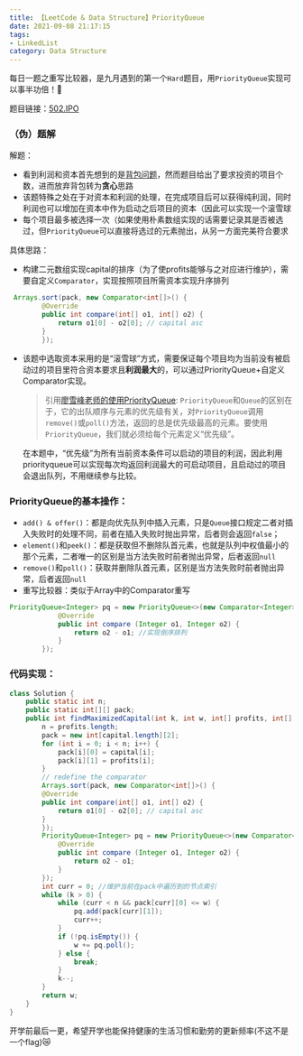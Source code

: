 ```yaml
---
title: 【LeetCode & Data Structure】PriorityQueue
date: 2021-09-08 21:17:15
tags: 
- LinkedList
category: Data Structure
---
```


每日一题之重写比较器，是九月遇到的第一个`Hard`题目，用`PriorityQueue`实现可以事半功倍！:star2:

题目链接：[502.IPO](https://leetcode-cn.com/problems/ipo/)

<!-- more -->

### （伪）题解

解题：
- 看到利润和资本首先想到的是[背包问题](https://hannahfromaland.github.io/2020/12/22/%E3%80%90Dynamic-Programming%E3%80%91Knapsack-Problem/)，然而题目给出了要求投资的项目个数，进而放弃背包转为**贪心**思路
- 该题特殊之处在于对资本和利润的处理，在完成项目后可以获得纯利润，同时利润也可以增加在资本中作为启动之后项目的资本（因此可以实现一个滚雪球
- 每个项目最多被选择一次（如果使用朴素数组实现的话需要记录其是否被选过，但`PriorityQueue`可以直接将选过的元素抛出，从另一方面完美符合要求

具体思路：
- 构建二元数组实现capital的排序（为了使profits能够与之对应进行维护），需要自定义`Comparator`，实现按照项目所需资本实现升序排列

```java
 Arrays.sort(pack, new Comparator<int[]>() {
        @Override
        public int compare(int[] o1, int[] o2) {
            return o1[0] - o2[0]; // capital asc           
        }
        });
```

- 该题中选取资本采用的是“滚雪球”方式，需要保证每个项目均为当前没有被启动过的项目里符合资本要求且**利润最大**的，可以通过PriorityQueue+自定义Comparator实现。

  > 引用[廖雪峰老师的使用PriorityQueue](https://www.liaoxuefeng.com/wiki/1252599548343744/1265120632401152): `PriorityQueue`和`Queue`的区别在于，它的出队顺序与元素的优先级有关，对`PriorityQueue`调用`remove()`或`poll()`方法，返回的总是优先级最高的元素。要使用`PriorityQueue`，我们就必须给每个元素定义“优先级”。

  在本题中，“优先级”为所有当前资本条件可以启动的项目的利润，因此利用priorityqueue可以实现每次均返回利润最大的可启动项目，且启动过的项目会退出队列，不用继续参与比较。

### PriorityQueue的基本操作：

- `add() & offer()`：都是向优先队列中插入元素，只是`Queue`接口规定二者对插入失败时的处理不同，前者在插入失败时抛出异常，后者则会返回`false`；
- `element()`和`peek()`：都是获取但不删除队首元素，也就是队列中权值最小的那个元素，二者唯一的区别是当方法失败时前者抛出异常，后者返回`null`
- `remove()`和`poll()`：获取并删除队首元素，区别是当方法失败时前者抛出异常，后者返回`null`
- 重写比较器：类似于Array中的Comparator重写

```java
PriorityQueue<Integer> pq = new PriorityQueue<>(new Comparator<Integer>(){
            @Override
            public int compare (Integer o1, Integer o2) {
                return o2 - o1; //实现倒序排列
            }
        });
```



### 代码实现：

```java
class Solution {
    public static int n;
    public static int[][] pack;
    public int findMaximizedCapital(int k, int w, int[] profits, int[] capital) {
        n = profits.length;
        pack = new int[capital.length][2];    
        for (int i = 0; i < n; i++) {
            pack[i][0] = capital[i];
            pack[i][1] = profits[i];
        }
        // redefine the comparator
        Arrays.sort(pack, new Comparator<int[]>() {
        @Override
        public int compare(int[] o1, int[] o2) {
            return o1[0] - o2[0]; // capital asc           
        }
        });
        PriorityQueue<Integer> pq = new PriorityQueue<>(new Comparator<Integer>(){
            @Override
            public int compare (Integer o1, Integer o2) {
                return o2 - o1;
            }
        });
        int curr = 0; //维护当前在pack中遍历到的节点索引
        while (k > 0) {
            while (curr < n && pack[curr][0] <= w) {
                pq.add(pack[curr][1]);
                curr++;
            }
            if (!pq.isEmpty()) {
                w += pq.poll();
            } else {
                break;
            }
            k--;
        }
        return w;
    }  
}
```



开学前最后一更，希望开学也能保持健康的生活习惯和勤劳的更新频率(不这不是一个flag):crying_cat_face:
